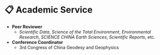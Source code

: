 # 📋 Academic Service

- **Peer Reviewer**
  - <i>Scientific Data</i>, <i>Science of the Total Environment</i>, <i>Environmental Research</i>, <i>SCIENCE CHINA Earth Sciences</i>, <i>Scientific Reports</i>, etc.
- **Conference Coordinator**
  - 3rd Congress of China Geodesy and Geophysics